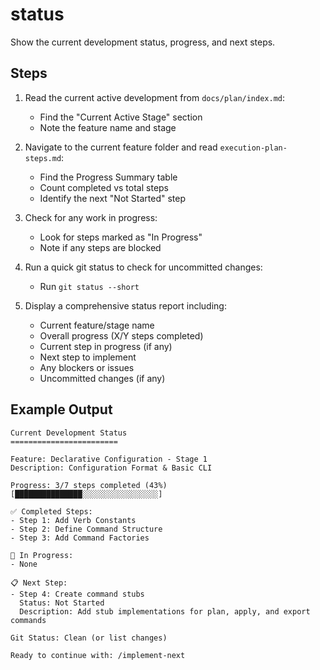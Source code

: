 # status

Show the current development status, progress, and next steps.

## Steps

1. Read the current active development from `docs/plan/index.md`:
   - Find the "Current Active Stage" section
   - Note the feature name and stage

2. Navigate to the current feature folder and read `execution-plan-steps.md`:
   - Find the Progress Summary table
   - Count completed vs total steps
   - Identify the next "Not Started" step

3. Check for any work in progress:
   - Look for steps marked as "In Progress"
   - Note if any steps are blocked

4. Run a quick git status to check for uncommitted changes:
   - Run `git status --short`

5. Display a comprehensive status report including:
   - Current feature/stage name
   - Overall progress (X/Y steps completed)
   - Current step in progress (if any)
   - Next step to implement
   - Any blockers or issues
   - Uncommitted changes (if any)

## Example Output

```
Current Development Status
========================

Feature: Declarative Configuration - Stage 1
Description: Configuration Format & Basic CLI

Progress: 3/7 steps completed (43%)
[███████████████░░░░░░░░░░░░░░░░░] 

✅ Completed Steps:
- Step 1: Add Verb Constants
- Step 2: Define Command Structure
- Step 3: Add Command Factories

🔄 In Progress:
- None

📋 Next Step:
- Step 4: Create command stubs
  Status: Not Started
  Description: Add stub implementations for plan, apply, and export commands

Git Status: Clean (or list changes)

Ready to continue with: /implement-next
```